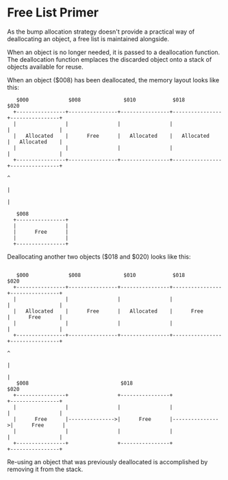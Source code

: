 # Free List Primer

As the bump allocation strategy doesn't provide a practical way of deallocating an object, a free list is maintained alongside.

When an object is no longer needed, it is passed to a deallocation function. The deallocation function emplaces the discarded object onto a stack of objects available for reuse.

When an object ($008) has been deallocated, the memory layout looks like this:

```
   $000             $008              $010            $018             $020
  +----------------+----------------+----------------+----------------+----------------+
  |                |                |                |                |                |
  |   Allocated    |      Free      |   Allocated    |   Allocated    |   Allocated    |
  |                |                |                |                |                |
  +----------------+----------------+----------------+----------------+----------------+
                                                                                       ^
                                                                                       |
                                                                                       |

   $008
  +----------------+
  |                |
  |      Free      |
  |                |
  +----------------+
```

Deallocating another two objects ($018 and $020) looks like this: 

```

   $000             $008              $010            $018             $020
  +----------------+----------------+----------------+----------------+----------------+
  |                |                |                |                |                |
  |   Allocated    |      Free      |   Allocated    |      Free      |      Free      |
  |                |                |                |                |                |
  +----------------+----------------+----------------+----------------+----------------+
                                                                                       ^
                                                                                       |
                                                                                       |
   $008                              $018                              $020
  +----------------+                +----------------+                +----------------+
  |                |                |                |                |                |
  |      Free      |--------------->|      Free      |--------------->|      Free      |
  |                |                |                |                |                |
  +----------------+                +----------------+                +----------------+
 ```
 
 Re-using an object that was previously deallocated is accomplished by removing it from the stack.
 